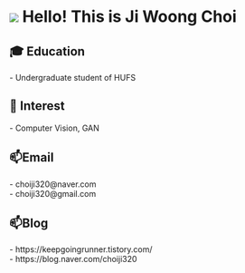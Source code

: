  
<h1> 

<img src="http://img.shields.io/badge/-222222?style=flat&logo=about.me&logoColor=blue"/>
        
</a>
Hello! This is Ji Woong Choi </h1>
<h2> 🎓 Education</h1>
- Undergraduate student of HUFS
<h2>👀 Interest</h2>
- Computer Vision, GAN
<h2> 📫Email </h2>
- choiji320@naver.com<br>
- choiji320@gmail.com
<h2> 📫Blog </h2>
- https://keepgoingrunner.tistory.com/<br>
- https://blog.naver.com/choiji320


<!---
JiWoongCho1/JiWoongCho1 is a ✨ special ✨ repository because its `README.md` (this file) appears on your GitHub profile.
You can click the Preview link to take a look at your changes.
--->
